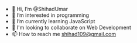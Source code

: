 - 👋 Hi, I’m @ShihadUmar
- 👀 I’m interested in programming
- 🌱 I’m currently learning JavaScript
- 💞️ I'm looking to collaborate on Web Development
- 📫 How to reach me shihad109@gmail.com

<!---
ShihadUmar/ShihadUmar is a ✨ special ✨ repository because its `README.md` (this file) appears on your GitHub profile.
You can click the Preview link to take a look at your changes.
--->
